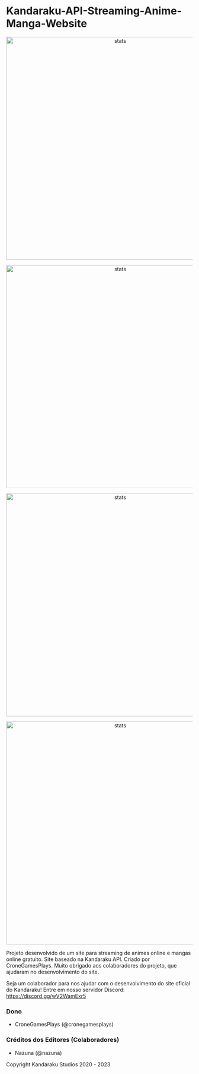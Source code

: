 # Kandaraku-API-Streaming-Anime-Manga-Website

<p align="center">
  <img src="https://media.discordapp.net/attachments/1169383746106032298/1179593429123076116/1.png?ex=659f42fd&is=658ccdfd&hm=9638f4ce7a64320ed9cb61d4d1364c8c862fd863af34f6b710888dcb0cdea2cf&" width="600px" alt="stats" align="center">
</p>
<p align="center">
  <img src="https://media.discordapp.net/attachments/1169383746106032298/1179593481551880212/2.png?ex=659f4309&is=658cce09&hm=daf8c57842374c603d60b896685d4bcc40d18fd6a9c18b460908eea24e40e47a&" width="600px" alt="stats" align="center">
</p>
<p align="center">
  <img src="https://media.discordapp.net/attachments/1169383746106032298/1179593521401966652/3.png?ex=659f4313&is=658cce13&hm=f93f81612f86441bbb1b010b1ddca8aaf9fc2e3821744c22daf7fb00065f9564&" width="600px" alt="stats" align="center">
</p>
<p align="center">
  <img src="https://media.discordapp.net/attachments/1169383746106032298/1179593554297892926/4.png?ex=659f431b&is=658cce1b&hm=87b8edc2212ade8b9bd872963ee5368362b67b82eee46bfd4ed0281b65d99574&" width="600px" alt="stats" align="center">
</p>

Projeto desenvolvido de um site para streaming de animes online e mangas online gratuito. Site baseado na Kandaraku API. Criado por CroneGamesPlays. Muito obrigado aos colaboradores do projeto, que ajudaram no desenvolvimento do site.

Seja um colaborador para nos ajudar com o desenvolvimento do site oficial do Kandaraku! Entre em nosso servidor Discord: https://discord.gg/wV2WamExr5

### Dono
- CroneGamesPlays (@cronegamesplays)

### Créditos dos Editores (Colaboradores)
- Nazuna (@nazuna)


Copyright Kandaraku Studios 2020 - 2023
